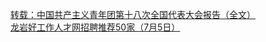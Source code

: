  
[转载：中国共产主义青年团第十八次全国代表大会报告（全文）](http://www.dianyue.me/archives/107/tlfzt44uaq2n3sp9/)  
[龙岩好工作人才网招聘推荐50家（7月5日）](http://www.dianyue.me/archives/511/ofac406ienwsu5cu/)